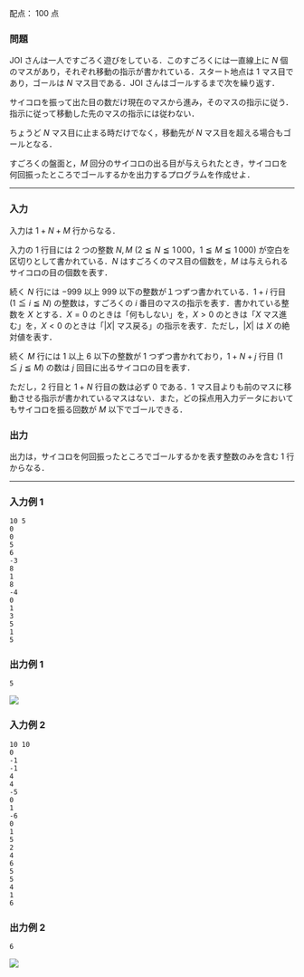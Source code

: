 配点： $100$ 点

### 問題

JOI さんは一人ですごろく遊びをしている．このすごろくには一直線上に $N$ 個のマスがあり，それぞれ移動の指示が書かれている．スタート地点は $1$ マス目であり，ゴールは $N$ マス目である．JOI さんはゴールするまで次を繰り返す．

サイコロを振って出た目の数だけ現在のマスから進み，そのマスの指示に従う．指示に従って移動した先のマスの指示には従わない．

ちょうど $N$ マス目に止まる時だけでなく，移動先が $N$ マス目を超える場合もゴールとなる．

すごろくの盤面と，$M$ 回分のサイコロの出る目が与えられたとき，サイコロを何回振ったところでゴールするかを出力するプログラムを作成せよ．

---

### 入力

入力は $1 + N + M$ 行からなる．

入力の $1$ 行目には $2$ つの整数 $N,M$ ($2 \leqq N \leqq 1\,000$，$1 \leqq M \leqq 1\,000$) が空白を区切りとして書かれている．$N$ はすごろくのマス目の個数を，$M$ は与えられるサイコロの目の個数を表す．

続く $N$ 行には $-999$ 以上 $999$ 以下の整数が１つずつ書かれている．$1+i$ 行目 ($1 \leqq i \leqq N$) の整数は，すごろくの $i$ 番目のマスの指示を表す．書かれている整数を $X$ とする．$X = 0$ のときは「何もしない」を，$X > 0$ のときは「$X$ マス進む」を，$X<0$ のときは「$|X|$ マス戻る」の指示を表す．ただし，$|X|$ は $X$ の絶対値を表す．

続く $M$ 行には $1$ 以上 $6$ 以下の整数が $1$ つずつ書かれており，$1 + N + j$ 行目 ($1 \leqq j \leqq M$) の数は $j$ 回目に出るサイコロの目を表す．

ただし，$2$ 行目と $1 + N$ 行目の数は必ず $0$ である．$1$ マス目よりも前のマスに移動させる指示が書かれているマスはない．また，どの採点用入力データにおいてもサイコロを振る回数が $M$ 以下でゴールできる．

### 出力

出力は，サイコロを何回振ったところでゴールするかを表す整数のみを含む $1$ 行からなる．

---

### 入力例 1

~~~
10 5
0
0
5
6
-3
8
1
8
-4
0
1
3
5
1
5
~~~

### 出力例 1

~~~
5
~~~

![](https://img.atcoder.jp/joi2010yo/2010-yo-t2-fig01.png)

### 入力例 2

~~~
10 10
0
-1
-1
4
4
-5
0
1
-6
0
1
5
2
4
6
5
5
4
1
6
~~~

### 出力例 2

~~~
6
~~~

![](https://img.atcoder.jp/joi2010yo/2010-yo-t2-fig02.png)
